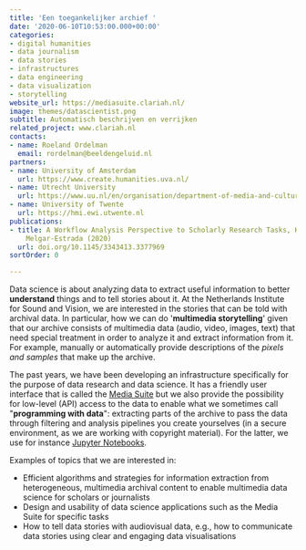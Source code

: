 ```yaml
---
title: 'Een toegankelijker archief '
date: '2020-06-10T10:53:00.000+00:00'
categories:
- digital humanities
- data journalism
- data stories
- infrastructures
- data engineering
- data visualization
- storytelling
website_url: https://mediasuite.clariah.nl/
image: themes/datascientist.png
subtitle: Automatisch beschrijven en verrijken
related_project: www.clariah.nl
contacts:
- name: Roeland Ordelman
  email: rordelman@beeldengeluid.nl
partners:
- name: University of Amsterdam
  url: https://www.create.humanities.uva.nl/
- name: Utrecht University
  url: https://www.uu.nl/en/organisation/department-of-media-and-culture-studies
- name: University of Twente
  url: https://hmi.ewi.utwente.nl
publications:
- title: A Workflow Analysis Perspective to Scholarly Research Tasks, Koolen, Kumpulainen,
    Melgar-Estrada (2020)
  url: doi.org/10.1145/3343413.3377969
sortOrder: 0

---
```

Data science is about analyzing data to extract useful information to better **understand** things and to tell stories about it. At the Netherlands Institute for Sound and Vision, we are interested in the stories that can be told with archival data. In particular, how we can do '**multimedia storytelling**' given that our archive consists of multimedia data (audio, video, images, text) that need special treatment in order to analyze it and extract information from it. For example, manually or automatically provide descriptions of the *pixels and samples* that make up the archive.

The past years, we have been developing an infrastructure specifically for the purpose of data research and data science. It has a friendly user interface that is called the [Media Suite](https://mediasuite.clariah.nl/) but we also provide the possibility for low-level (API) access to the data to enable what we sometimes call "**programming with data**": extracting parts of the archive to pass the data through filtering and analysis pipelines you create yourselves (in a secure environment, as we are working with copyright material). For the latter, we use for instance [Jupyter Notebooks](https://jupyter.org/).

Examples of topics that we are interested in:
* Efficient algorithms and strategies for information extraction from heterogeneous, multimedia archival content to enable multimedia data science for scholars or journalists 
* Design and usability of data science applications such as the Media Suite for specific tasks 
* How to tell data stories with audiovisual data, e.g., how to communicate data stories using clear and engaging data visualisations